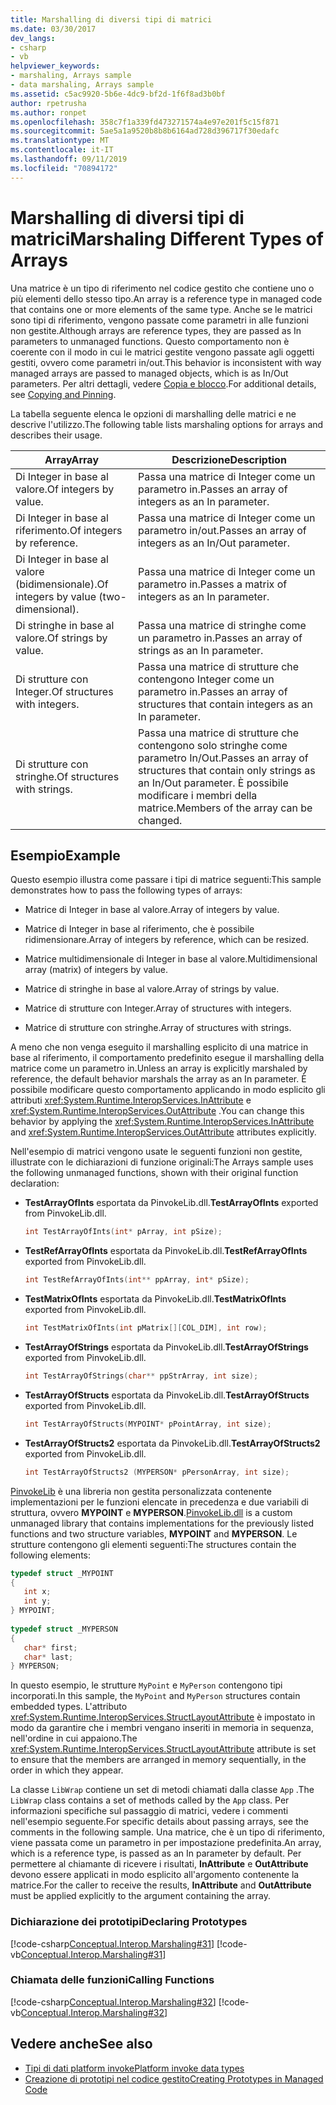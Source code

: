 ```yaml
---
title: Marshalling di diversi tipi di matrici
ms.date: 03/30/2017
dev_langs:
- csharp
- vb
helpviewer_keywords:
- marshaling, Arrays sample
- data marshaling, Arrays sample
ms.assetid: c5ac9920-5b6e-4dc9-bf2d-1f6f8ad3b0bf
author: rpetrusha
ms.author: ronpet
ms.openlocfilehash: 358c7f1a339fd473271574a4e97e201f5c15f871
ms.sourcegitcommit: 5ae5a1a9520b8b8b6164ad728d396717f30edafc
ms.translationtype: MT
ms.contentlocale: it-IT
ms.lasthandoff: 09/11/2019
ms.locfileid: "70894172"
---
```

# <a name="marshaling-different-types-of-arrays"></a><span data-ttu-id="29a43-102">Marshalling di diversi tipi di matrici</span><span class="sxs-lookup"><span data-stu-id="29a43-102">Marshaling Different Types of Arrays</span></span>
<span data-ttu-id="29a43-103">Una matrice è un tipo di riferimento nel codice gestito che contiene uno o più elementi dello stesso tipo.</span><span class="sxs-lookup"><span data-stu-id="29a43-103">An array is a reference type in managed code that contains one or more elements of the same type.</span></span> <span data-ttu-id="29a43-104">Anche se le matrici sono tipi di riferimento, vengono passate come parametri in alle funzioni non gestite.</span><span class="sxs-lookup"><span data-stu-id="29a43-104">Although arrays are reference types, they are passed as In parameters to unmanaged functions.</span></span> <span data-ttu-id="29a43-105">Questo comportamento non è coerente con il modo in cui le matrici gestite vengono passate agli oggetti gestiti, ovvero come parametri in/out.</span><span class="sxs-lookup"><span data-stu-id="29a43-105">This behavior is inconsistent with way managed arrays are passed to managed objects, which is as In/Out parameters.</span></span> <span data-ttu-id="29a43-106">Per altri dettagli, vedere [Copia e blocco](copying-and-pinning.md).</span><span class="sxs-lookup"><span data-stu-id="29a43-106">For additional details, see [Copying and Pinning](copying-and-pinning.md).</span></span>  
  
 <span data-ttu-id="29a43-107">La tabella seguente elenca le opzioni di marshalling delle matrici e ne descrive l'utilizzo.</span><span class="sxs-lookup"><span data-stu-id="29a43-107">The following table lists marshaling options for arrays and describes their usage.</span></span>  
  
|<span data-ttu-id="29a43-108">Array</span><span class="sxs-lookup"><span data-stu-id="29a43-108">Array</span></span>|<span data-ttu-id="29a43-109">Descrizione</span><span class="sxs-lookup"><span data-stu-id="29a43-109">Description</span></span>|  
|-----------|-----------------|  
|<span data-ttu-id="29a43-110">Di Integer in base al valore.</span><span class="sxs-lookup"><span data-stu-id="29a43-110">Of integers by value.</span></span>|<span data-ttu-id="29a43-111">Passa una matrice di Integer come un parametro in.</span><span class="sxs-lookup"><span data-stu-id="29a43-111">Passes an array of integers as an In parameter.</span></span>|  
|<span data-ttu-id="29a43-112">Di Integer in base al riferimento.</span><span class="sxs-lookup"><span data-stu-id="29a43-112">Of integers by reference.</span></span>|<span data-ttu-id="29a43-113">Passa una matrice di Integer come un parametro in/out.</span><span class="sxs-lookup"><span data-stu-id="29a43-113">Passes an array of integers as an In/Out parameter.</span></span>|  
|<span data-ttu-id="29a43-114">Di Integer in base al valore (bidimensionale).</span><span class="sxs-lookup"><span data-stu-id="29a43-114">Of integers by value (two-dimensional).</span></span>|<span data-ttu-id="29a43-115">Passa una matrice di Integer come un parametro in.</span><span class="sxs-lookup"><span data-stu-id="29a43-115">Passes a matrix of integers as an In parameter.</span></span>|  
|<span data-ttu-id="29a43-116">Di stringhe in base al valore.</span><span class="sxs-lookup"><span data-stu-id="29a43-116">Of strings by value.</span></span>|<span data-ttu-id="29a43-117">Passa una matrice di stringhe come un parametro in.</span><span class="sxs-lookup"><span data-stu-id="29a43-117">Passes an array of strings as an In parameter.</span></span>|  
|<span data-ttu-id="29a43-118">Di strutture con Integer.</span><span class="sxs-lookup"><span data-stu-id="29a43-118">Of structures with integers.</span></span>|<span data-ttu-id="29a43-119">Passa una matrice di strutture che contengono Integer come un parametro in.</span><span class="sxs-lookup"><span data-stu-id="29a43-119">Passes an array of structures that contain integers as an In parameter.</span></span>|  
|<span data-ttu-id="29a43-120">Di strutture con stringhe.</span><span class="sxs-lookup"><span data-stu-id="29a43-120">Of structures with strings.</span></span>|<span data-ttu-id="29a43-121">Passa una matrice di strutture che contengono solo stringhe come parametro In/Out.</span><span class="sxs-lookup"><span data-stu-id="29a43-121">Passes an array of structures that contain only strings as an In/Out parameter.</span></span> <span data-ttu-id="29a43-122">È possibile modificare i membri della matrice.</span><span class="sxs-lookup"><span data-stu-id="29a43-122">Members of the array can be changed.</span></span>|  
  
## <a name="example"></a><span data-ttu-id="29a43-123">Esempio</span><span class="sxs-lookup"><span data-stu-id="29a43-123">Example</span></span>  
 <span data-ttu-id="29a43-124">Questo esempio illustra come passare i tipi di matrice seguenti:</span><span class="sxs-lookup"><span data-stu-id="29a43-124">This sample demonstrates how to pass the following types of arrays:</span></span>  
  
- <span data-ttu-id="29a43-125">Matrice di Integer in base al valore.</span><span class="sxs-lookup"><span data-stu-id="29a43-125">Array of integers by value.</span></span>  
  
- <span data-ttu-id="29a43-126">Matrice di Integer in base al riferimento, che è possibile ridimensionare.</span><span class="sxs-lookup"><span data-stu-id="29a43-126">Array of integers by reference, which can be resized.</span></span>  
  
- <span data-ttu-id="29a43-127">Matrice multidimensionale di Integer in base al valore.</span><span class="sxs-lookup"><span data-stu-id="29a43-127">Multidimensional array (matrix) of integers by value.</span></span>  
  
- <span data-ttu-id="29a43-128">Matrice di stringhe in base al valore.</span><span class="sxs-lookup"><span data-stu-id="29a43-128">Array of strings by value.</span></span>  
  
- <span data-ttu-id="29a43-129">Matrice di strutture con Integer.</span><span class="sxs-lookup"><span data-stu-id="29a43-129">Array of structures with integers.</span></span>  
  
- <span data-ttu-id="29a43-130">Matrice di strutture con stringhe.</span><span class="sxs-lookup"><span data-stu-id="29a43-130">Array of structures with strings.</span></span>  
  
 <span data-ttu-id="29a43-131">A meno che non venga eseguito il marshalling esplicito di una matrice in base al riferimento, il comportamento predefinito esegue il marshalling della matrice come un parametro in.</span><span class="sxs-lookup"><span data-stu-id="29a43-131">Unless an array is explicitly marshaled by reference, the default behavior marshals the array as an In parameter.</span></span> <span data-ttu-id="29a43-132">È possibile modificare questo comportamento applicando in modo esplicito gli attributi <xref:System.Runtime.InteropServices.InAttribute> e <xref:System.Runtime.InteropServices.OutAttribute> .</span><span class="sxs-lookup"><span data-stu-id="29a43-132">You can change this behavior by applying the <xref:System.Runtime.InteropServices.InAttribute> and <xref:System.Runtime.InteropServices.OutAttribute> attributes explicitly.</span></span>  
  
 <span data-ttu-id="29a43-133">Nell'esempio di matrici vengono usate le seguenti funzioni non gestite, illustrate con le dichiarazioni di funzione originali:</span><span class="sxs-lookup"><span data-stu-id="29a43-133">The Arrays sample uses the following unmanaged functions, shown with their original function declaration:</span></span>  
  
- <span data-ttu-id="29a43-134">**TestArrayOfInts** esportata da PinvokeLib.dll.</span><span class="sxs-lookup"><span data-stu-id="29a43-134">**TestArrayOfInts** exported from PinvokeLib.dll.</span></span>  
  
    ```cpp
    int TestArrayOfInts(int* pArray, int pSize);  
    ```  
  
- <span data-ttu-id="29a43-135">**TestRefArrayOfInts** esportata da PinvokeLib.dll.</span><span class="sxs-lookup"><span data-stu-id="29a43-135">**TestRefArrayOfInts** exported from PinvokeLib.dll.</span></span>  
  
    ```cpp
    int TestRefArrayOfInts(int** ppArray, int* pSize);  
    ```  
  
- <span data-ttu-id="29a43-136">**TestMatrixOfInts** esportata da PinvokeLib.dll.</span><span class="sxs-lookup"><span data-stu-id="29a43-136">**TestMatrixOfInts** exported from PinvokeLib.dll.</span></span>  
  
    ```cpp
    int TestMatrixOfInts(int pMatrix[][COL_DIM], int row);  
    ```  
  
- <span data-ttu-id="29a43-137">**TestArrayOfStrings** esportata da PinvokeLib.dll.</span><span class="sxs-lookup"><span data-stu-id="29a43-137">**TestArrayOfStrings** exported from PinvokeLib.dll.</span></span>  
  
    ```cpp
    int TestArrayOfStrings(char** ppStrArray, int size);  
    ```  
  
- <span data-ttu-id="29a43-138">**TestArrayOfStructs** esportata da PinvokeLib.dll.</span><span class="sxs-lookup"><span data-stu-id="29a43-138">**TestArrayOfStructs** exported from PinvokeLib.dll.</span></span>  
  
    ```cpp
    int TestArrayOfStructs(MYPOINT* pPointArray, int size);  
    ```  
  
- <span data-ttu-id="29a43-139">**TestArrayOfStructs2** esportata da PinvokeLib.dll.</span><span class="sxs-lookup"><span data-stu-id="29a43-139">**TestArrayOfStructs2** exported from PinvokeLib.dll.</span></span>  
  
    ```cpp
    int TestArrayOfStructs2 (MYPERSON* pPersonArray, int size);  
    ```  
  
 <span data-ttu-id="29a43-140">[PinvokeLib](marshaling-data-with-platform-invoke.md#pinvokelibdll) è una libreria non gestita personalizzata contenente implementazioni per le funzioni elencate in precedenza e due variabili di struttura, ovvero **MYPOINT** e **MYPERSON**.</span><span class="sxs-lookup"><span data-stu-id="29a43-140">[PinvokeLib.dll](marshaling-data-with-platform-invoke.md#pinvokelibdll) is a custom unmanaged library that contains implementations for the previously listed functions and two structure variables, **MYPOINT** and **MYPERSON**.</span></span> <span data-ttu-id="29a43-141">Le strutture contengono gli elementi seguenti:</span><span class="sxs-lookup"><span data-stu-id="29a43-141">The structures contain the following elements:</span></span>  
  
```cpp
typedef struct _MYPOINT  
{  
   int x;   
   int y;   
} MYPOINT;  
  
typedef struct _MYPERSON  
{  
   char* first;   
   char* last;   
} MYPERSON;  
```  
  
 <span data-ttu-id="29a43-142">In questo esempio, le strutture `MyPoint` e `MyPerson` contengono tipi incorporati.</span><span class="sxs-lookup"><span data-stu-id="29a43-142">In this sample, the `MyPoint` and `MyPerson` structures contain embedded types.</span></span> <span data-ttu-id="29a43-143">L'attributo <xref:System.Runtime.InteropServices.StructLayoutAttribute> è impostato in modo da garantire che i membri vengano inseriti in memoria in sequenza, nell'ordine in cui appaiono.</span><span class="sxs-lookup"><span data-stu-id="29a43-143">The <xref:System.Runtime.InteropServices.StructLayoutAttribute> attribute is set to ensure that the members are arranged in memory sequentially, in the order in which they appear.</span></span>  
  
 <span data-ttu-id="29a43-144">La classe `LibWrap` contiene un set di metodi chiamati dalla classe `App` .</span><span class="sxs-lookup"><span data-stu-id="29a43-144">The `LibWrap` class contains a set of methods called by the `App` class.</span></span> <span data-ttu-id="29a43-145">Per informazioni specifiche sul passaggio di matrici, vedere i commenti nell'esempio seguente.</span><span class="sxs-lookup"><span data-stu-id="29a43-145">For specific details about passing arrays, see the comments in the following sample.</span></span> <span data-ttu-id="29a43-146">Una matrice, che è un tipo di riferimento, viene passata come un parametro in per impostazione predefinita.</span><span class="sxs-lookup"><span data-stu-id="29a43-146">An array, which is a reference type, is passed as an In parameter by default.</span></span> <span data-ttu-id="29a43-147">Per permettere al chiamante di ricevere i risultati, **InAttribute** e **OutAttribute** devono essere applicati in modo esplicito all'argomento contenente la matrice.</span><span class="sxs-lookup"><span data-stu-id="29a43-147">For the caller to receive the results, **InAttribute** and **OutAttribute** must be applied explicitly to the argument containing the array.</span></span>  
  
### <a name="declaring-prototypes"></a><span data-ttu-id="29a43-148">Dichiarazione dei prototipi</span><span class="sxs-lookup"><span data-stu-id="29a43-148">Declaring Prototypes</span></span>  
 [!code-csharp[Conceptual.Interop.Marshaling#31](../../../samples/snippets/csharp/VS_Snippets_CLR/conceptual.interop.marshaling/cs/arrays.cs#31)]
 [!code-vb[Conceptual.Interop.Marshaling#31](../../../samples/snippets/visualbasic/VS_Snippets_CLR/conceptual.interop.marshaling/vb/arrays.vb#31)]  
  
### <a name="calling-functions"></a><span data-ttu-id="29a43-149">Chiamata delle funzioni</span><span class="sxs-lookup"><span data-stu-id="29a43-149">Calling Functions</span></span>  
 [!code-csharp[Conceptual.Interop.Marshaling#32](../../../samples/snippets/csharp/VS_Snippets_CLR/conceptual.interop.marshaling/cs/arrays.cs#32)]
 [!code-vb[Conceptual.Interop.Marshaling#32](../../../samples/snippets/visualbasic/VS_Snippets_CLR/conceptual.interop.marshaling/vb/arrays.vb#32)]  
  
## <a name="see-also"></a><span data-ttu-id="29a43-150">Vedere anche</span><span class="sxs-lookup"><span data-stu-id="29a43-150">See also</span></span>

- [<span data-ttu-id="29a43-151">Tipi di dati platform invoke</span><span class="sxs-lookup"><span data-stu-id="29a43-151">Platform invoke data types</span></span>](marshaling-data-with-platform-invoke.md#platform-invoke-data-types)
- [<span data-ttu-id="29a43-152">Creazione di prototipi nel codice gestito</span><span class="sxs-lookup"><span data-stu-id="29a43-152">Creating Prototypes in Managed Code</span></span>](creating-prototypes-in-managed-code.md)

